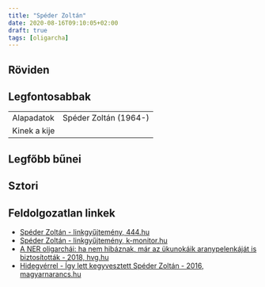 ```yaml
---
title: "Spéder Zoltán"
date: 2020-08-16T09:10:05+02:00
draft: true
tags: [oligarcha]
---
```


## Röviden

## Legfontosabbak

|                           |                                                                    |
| :---                      | :----                                                              |
| Alapadatok                | Spéder Zoltán (1964-)                                              |
| Kinek a kije              |                                                                    |

## Legfőbb bűnei

## Sztori

## Feldolgozatlan linkek

- [Spéder Zoltán - linkgyűjtemény, 444.hu](https://444.hu/tag/speder-zoltan)
- [Spéder Zoltán - linkgyűjtemény, k-monitor.hu](https://adatbazis.k-monitor.hu/adatbazis/cimkek/speder-zoltan)
- [A NER oligarchái: ha nem hibáznak, már az ükunokáik aranypelenkáját is biztosították - 2018, hvg.hu](https://hvg.hu/kkv/20180228_haveri_kapitalizmus_korrupcio_orban_kormany_simicska_meszaros_tiborcz_garancsi_santa_rogan_speder)
- [Hidegvérrel - Így lett kegyvesztett Spéder Zoltán - 2016, magyarnarancs.hu](https://magyarnarancs.hu/belpol/hidegverrel-99730)
